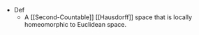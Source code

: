 - Def
	- A [[Second-Countable]] [[Hausdorff]] space that is locally homeomorphic to Euclidean space.